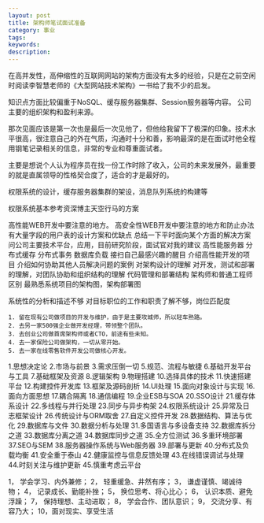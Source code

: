 ```yaml
---
layout: post
title: 架构师笔试面试准备
category: 事业
tags: 
keywords: 
description: 
---
```





在高并发性，高伸缩性的互联网网站的架构方面没有太多的经验，只是在之前空闲时阅读李智慧老师的《大型网站技术架构》一书给了我不少的启发。

知识点方面比较偏重于NoSQL、缓存服务器集群、Session服务器等内容。
公司主要的组织架构和盈利来源。

那次见面应该是第一次也是最后一次见他了，但他给我留下了极深的印象。技术水平很高，很注意自己的外在气质，沟通时十分和善，影响最深的是在面试时他全程用钢笔记录相关的信息，非常的专业和尊重面试者。

主要是想说个人认为程序员在找一份工作时除了收入，公司的未来发展外，最重要的就是直属领导的性格契合度了，适合的才是最好的。

权限系统的设计，缓存服务器集群的架设，消息队列系统的构建等

权限系统基本参考资深博主天空行马的方案


高性能WEB开发中要注意的地方。
高安全性WEB开发中要注意的地方和防止办法
有大量字段的用户表的设计方案和优缺点
总结一下平时面向某个方面的解决方案
问公司主要技术平台，应用，目前研究阶段，面试官对我的建议
高性能服务器
分布式缓存
分布式事务
数据库负载
接扫自己最感兴趣的醒目
介绍高性能开发的项目
介绍如何协助其他人员解决问题的案例
对架构设计的理解
对开发，测试和部署的理解，对团队协助和组织结构的理解
代码管理和部署结构
架构师和普通工程师区别
最熟悉系统项目的架构图，架构部署图

系统性的分析和描述不够
对目标职位的工作和职责了解不够，岗位匹配度


	1. 留在现有公司做项目的开发与维护，由于是主要攻城师，所以轻车熟路。
	2. 去另一家500强企业做开发经理，带领整个团队。
	3. 去创业公司做首席架构师或者CTO，前途有些未知。
	4. 去一家保险公司做架构，一切从零开始。
	5. 去一家在线零售软件开发公司做核心开发。


1.思想决定论
2.市场与前景
3.需求压倒一切
5.规范、流程与敏捷
6.基础开发平台与工具
7.基础框架及资源
8.逻辑架构
9.物理搭建
10.选择具体的技术
11.快速搭建平台
12.构建控件开发库
13.框架及源码剖析
14.UI处理
15.面向对象设计与实现
16.面向方面思想
17.耦合隔离
18.通信编程
19.企业ESB与SOA
20.SSO设计
21.缓存体系设计
22.多线程与并行处理
23.同步与异步构架
24.权限系统设计
25.异常及日志框架设计
26.传统设计与ORM取舍
27.自定义控件开发
28.数据结构、算法与优化
29.数据库与文件
30.数据分析与处理
31.多国语言与多设备支持
32.数据库拆分之道
33.数据库分离之道
34.数据库同步之道
35.全方位测试
36.多重环境部署
37.SEO与SEM
38.服务器操作系统与Web服务器
39.部署与更新
40.分布式及负载均衡
41.安全重于泰山
42.健康监控与信息反馈处理
43.在线错误调试与处理
44.时刻关注与维护更新
45.慎重考虑云平台



1， 学会学习、内外兼修；
2， 轻重缓急、井然有序；
3， 谦虚谨慎、竭诚待物；
4， 记录成长、勤能补挫；
5， 换位思考、将心比心；
6， 认识本质、避免浮躁；
7， 保持理想、主动进取；
8， 学会合作、团队意识；
9， 交流分享、有容乃大；
10，面对现实、享受生活












